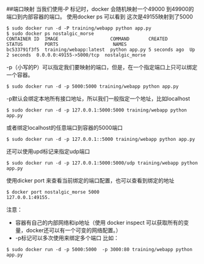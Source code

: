 ##端口映射
当我们使用-P 标记时，docker 会随机映射一个49000 到49900的端口到内部容器的端口。
使用docker ps 可以看到 这次是49155映射到了5000
```
$ sudo docker run -d -P training/webapp python app.py
$ sudo docker ps nostalgic_morse
CONTAINER ID  IMAGE                   COMMAND       CREATED        STATUS        PORTS                    NAMES
bc533791f3f5  training/webapp:latest  python app.py 5 seconds ago  Up 2 seconds  0.0.0.0:49155->5000/tcp  nostalgic_morse
```
-p（小写的P）可以指定我们要映射的端口，但是，在一个指定端口上只可以绑定一个容器。
```
$ sudo docker run -d -p 5000:5000 training/webapp python app.py
```
-p默认会绑定本地所有接口地址，所以我们一般指定一个地址，比如localhost
```
$ sudo docker run -d -p 127.0.0.1:5000:5000 training/webapp python app.py
```
或者绑定localhost的任意端口到容器的5000端口
```
$ sudo docker run -d -p 127.0.0.1::5000 training/webapp python app.py
```
还可以使用upd标记来指定udp端口
```
$ sudo docker run -d -p 127.0.0.1:5000:5000/udp training/webapp python app.py
```
使用dicker port 来查看当前绑定的端口配置，也可以查看到绑定的地址
```
$ docker port nostalgic_morse 5000
127.0.0.1:49155.
```
注意：
* 容器有自己的内部网络和ip地址（使用 docker inspect 可以获取所有的变量，docker还可以有一个可变的网络配置。）
* -p标记可以多次使用来绑定多个端口
比如：
```
$ sudo docker run -d -p 5000:5000  -p 3000:80 training/webapp python app.py
```
